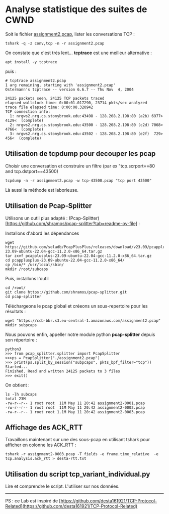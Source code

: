 
# Analyse statistique des suites de CWND

Soit le fichier [assignment2.pcap](https://ccb-bbr.s3.eu-central-1.amazonaws.com/assignment2.pcap), lister les conversations TCP :

```
tshark -q -z conv,tcp -n -r assignment2.pcap 
```

On constate que c'est très lent...
**tcptrace** est une meilleur alternative :
```
apt install -y tcptrace
```
puis :
```
# tcptrace assignment2.pcap 
1 arg remaining, starting with 'assignment2.pcap'
Ostermann's tcptrace -- version 6.6.7 -- Thu Nov  4, 2004

24125 packets seen, 24125 TCP packets traced
elapsed wallclock time: 0:00:01.017290, 23714 pkts/sec analyzed
trace file elapsed time: 0:00:08.320942
TCP connection info:
  1: nrgws2.nrg.cs.stonybrook.edu:43498 - 128.208.2.198:80 (a2b) 6977> 4129<  (complete)
  2: nrgws2.nrg.cs.stonybrook.edu:43500 - 128.208.2.198:80 (c2d) 7068> 4766<  (complete)
  3: nrgws2.nrg.cs.stonybrook.edu:43502 - 128.208.2.198:80 (e2f)  729>  456<  (complete)
```

## Utilisation de tcpdump pour decouper les pcap

Choisir une conversation et construire un filtre (par ex "tcp.scrport==80 and tcp.dstport==43500)
```
tcpdump -n -r assignment2.pcap -w tcp-43500.pcap "tcp port 43500"
```
Là aussi la méthode est laborieuse.

## Utilisation de Pcap-Splitter

Utilisons un outil plus adapté : (Pcap-Splitter)[https://github.com/shramos/pcap-splitter?tab=readme-ov-file] :

Installons d'abord les dépendances
```
wget https://github.com/seladb/PcapPlusPlus/releases/download/v23.09/pcapplusplus-23.09-ubuntu-22.04-gcc-11.2.0-x86_64.tar.gz
tar zxvf pcapplusplus-23.09-ubuntu-22.04-gcc-11.2.0-x86_64.tar.gz 
cd pcapplusplus-23.09-ubuntu-22.04-gcc-11.2.0-x86_64/
cp /bin/* /usr/local/sbin/
mkdir /root/subcaps
```

Puis, installons l'outil
```
cd /root/
git clone https://github.com/shramos/pcap-splitter.git
cd pcap-splitter
```

Téléchargeons le pcap global et créeons un sous-repertoire pour les résultats :
```
wget "https://ccb-bbr.s3.eu-central-1.amazonaws.com/assignment2.pcap"
mkdir subpcaps
```

Nous pouvons enfin, appeller notre module python **pcap-splitter** depuis son répertoire :
```
python3
>>> from pcap_splitter.splitter import PcapSplitter
>>>ps = PcapSplitter("./assignment2.pcap")
>>> print(ps.split_by_session("subpcaps", pkts_bpf_filter="tcp"))
Started...
Finished. Read and written 24125 packets to 3 files
>>> exit()
```

On obtient :
```
ls -lh subcaps
total 23M
-rw-r--r-- 1 root root  11M May 11 20:42 assignment2-0001.pcap
-rw-r--r-- 1 root root  11M May 11 20:42 assignment2-0002.pcap
-rw-r--r-- 1 root root 1.1M May 11 20:42 assignment2-0003.pcap
```

## Affichage des ACK_RTT

Travaillons maintenant sur une des sous-pcap en utilisant tshark pour afficher en colonne les ACK_RTT :
```
tshark -r assignment2-0003.pcap -T fields -e frame.time_relative  -e tcp.analysis.ack_rtt > desta-rtt.txt 
```

## Utilisation du script tcp_variant_individual.py

Lire et comprendre le script.
L'utiliser sur nos données.

---
PS : ce Lab est inspiré de [https://github.com/desta161921/TCP-Protocol-Related](https://github.com/desta161921/TCP-Protocol-Related)

